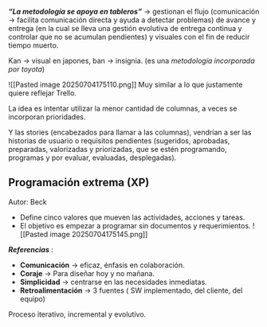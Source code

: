 _**“La metodología se apoya en tableros”**_ → gestionan el flujo (comunicación → facilita comunicación directa y ayuda a detectar problemas) de avance y entrega (en la cual se lleva una gestión evolutiva de entrega continua y controlar que no se acumulan pendientes) y visuales con el fin de reducir tiempo muerto.

Kan → visual en japones, ban → insignia. (es una _metodología incorporada por toyota_)

![[Pasted image 20250704175110.png]]
Muy similar a lo que justamente quiere reflejar Trello.

La idea es intentar utilizar la menor cantidad de columnas, a veces se incorporan prioridades.

Y las stories (encabezados para llamar a las columnas), vendrían a ser las historias de usuario o requisitos pendientes (sugeridos, aprobadas, preparadas, valorizadas y priorizadas, que se estén programando, programas y por evaluar, evaluadas, desplegadas).


## Programación extrema (XP)

Autor: Beck
* Define cinco valores que mueven las actividades, acciones y tareas.
* El objetivo es empezar a programar sin documentos y requerimientos.
![[Pasted image 20250704175145.png]]

_**Referencias**_ :
- **Comunicación** → eficaz, énfasis en colaboración.
- **Coraje** → Para diseñar hoy y no mañana.
- **Simplicidad** → centrarse en las necesidades inmediatas.
- **Retroalimentación** → 3 fuentes ( SW implementado, del cliente, del equipo)

Proceso iterativo, incremental y evolutivo.
